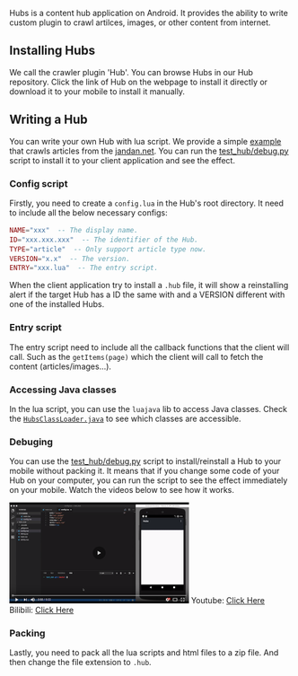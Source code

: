 Hubs is a content hub application on Android. It provides the ability to write custom plugin to crawl artilces, images, or other content from internet.

## Installing Hubs

We call the crawler plugin 'Hub'. You can browse Hubs in our Hub repository. Click the link of Hub on the webpage to install it directly or download it to your mobile to install it manually.

## Writing a Hub

You can write your own Hub with lua script. We provide a simple [example](test_hub) that crawls articles from the [jandan.net](http://jandan.net/). You can run the [test_hub/debug.py](test_hub/debug.py) script to install it to your client application and see the effect.

### Config script

Firstly, you need to create a `config.lua` in the Hub's root directory. It need to include all the below necessary configs:

```lua
NAME="xxx"  -- The display name.
ID="xxx.xxx.xxx"  -- The identifier of the Hub.
TYPE="article"  -- Only support article type now.
VERSION="x.x"  -- The version.
ENTRY="xxx.lua"  -- The entry script.
```

When the client application try to install a `.hub` file, it will show a reinstalling alert if the target Hub has a ID the same with and a VERSION different with one of the installed Hubs.

### Entry script

The entry script need to include all the callback functions that the client will call. Such as the `getItems(page)` which the client will call to fetch the content (articles/images...). 

### Accessing Java classes

In the lua script, you can use the `luajava` lib to access Java classes. Check the [`HubsClassLoader.java`](app/src/main/java/cn/nekocode/hubs/luaj/sandbox/HubsClassLoader.java) to see which classes are accessible.

### Debuging

You can use the [test_hub/debug.py](test_hub/debug.py) script to install/reinstall a Hub to your mobile without packing it. It means that if you change some code of your Hub on your computer, you can run the script to see the effect immediately on your mobile. Watch the videos below to see how it works.

<img src="image/video.png" width="320" height="180"/> Youtube: [Click Here](https://www.youtube.com/watch?v=piOAlxkK4CQ)    Bilibili: [Click Here](http://www.bilibili.com/video/av18368324/)

### Packing

Lastly, you need to pack all the lua scripts and html files to a zip file. And then change the file extension to `.hub`.
